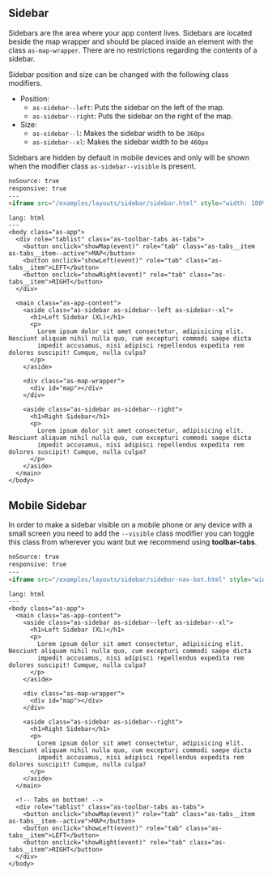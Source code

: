 ## Sidebar

Sidebars are the area where your app content lives. Sidebars are located beside the map wrapper and should be placed inside an element with the class `as-map-wrapper`. There are no restrictions regarding the contents of a sidebar.

Sidebar position and size can be changed with the following class modifiers.

- Position:
  - `as-sidebar--left`: Puts the sidebar on the left of the map.
  - `as-sidebar--right`: Puts the sidebar on the right of the map.
- Size:
  - `as-sidebar--l`: Makes the sidebar width to be `360px`
  - `as-sidebar--xl`: Makes the sidebar width to be `460px`



Sidebars are hidden by default in mobile devices and only will be shown when the modifier class `as-sidebar--visible` is present.

```html
noSource: true
responsive: true
---
<iframe src="/examples/layouts/sidebar/sidebar.html" style="width: 100%; height: 100%;">
```

```code
lang: html
---
<body class="as-app">
  <div role="tablist" class="as-toolbar-tabs as-tabs">
    <button onclick="showMap(event)" role="tab" class="as-tabs__item as-tabs__item--active">MAP</button>
    <button onclick="showLeft(event)" role="tab" class="as-tabs__item">LEFT</button>
    <button onclick="showRight(event)" role="tab" class="as-tabs__item">RIGHT</button>
  </div>

  <main class="as-app-content">
    <aside class="as-sidebar as-sidebar--left as-sidebar--xl">
      <h1>Left Sidebar (XL)</h1>
      <p>
        Lorem ipsum dolor sit amet consectetur, adipisicing elit. Nesciunt aliquam nihil nulla quo, cum excepturi commodi saepe dicta
        impedit accusamus, nisi adipisci repellendus expedita rem dolores suscipit! Cumque, nulla culpa?
      </p>
    </aside>

    <div class="as-map-wrapper">
      <div id="map"></div>
    </div>

    <aside class="as-sidebar as-sidebar--right">
      <h1>Right Sidebar</h1>
      <p>
        Lorem ipsum dolor sit amet consectetur, adipisicing elit. Nesciunt aliquam nihil nulla quo, cum excepturi commodi saepe dicta
        impedit accusamus, nisi adipisci repellendus expedita rem dolores suscipit! Cumque, nulla culpa?
      </p>
    </aside>
  </main>
</body>
```

## Mobile Sidebar
In order to make a sidebar visible on a mobile phone or any device with a small screen you need to add the `--visible` class modifier you can toggle this class from wherever you want but we recommend using **toolbar-tabs**.

```html
noSource: true
responsive: true
---
<iframe src="/examples/layouts/sidebar/sidebar-nav-bot.html" style="width: 100%; height: 100%;">
```


```code
lang: html
---
<body class="as-app">
  <main class="as-app-content">
    <aside class="as-sidebar as-sidebar--left as-sidebar--xl">
      <h1>Left Sidebar (XL)</h1>
      <p>
        Lorem ipsum dolor sit amet consectetur, adipisicing elit. Nesciunt aliquam nihil nulla quo, cum excepturi commodi saepe dicta
        impedit accusamus, nisi adipisci repellendus expedita rem dolores suscipit! Cumque, nulla culpa?
      </p>
    </aside>

    <div class="as-map-wrapper">
      <div id="map"></div>
    </div>

    <aside class="as-sidebar as-sidebar--right">
      <h1>Right Sidebar</h1>
      <p>
        Lorem ipsum dolor sit amet consectetur, adipisicing elit. Nesciunt aliquam nihil nulla quo, cum excepturi commodi saepe dicta
        impedit accusamus, nisi adipisci repellendus expedita rem dolores suscipit! Cumque, nulla culpa?
      </p>
    </aside>
  </main>

  <!-- Tabs on bottom! -->
  <div role="tablist" class="as-toolbar-tabs as-tabs">
    <button onclick="showMap(event)" role="tab" class="as-tabs__item as-tabs__item--active">MAP</button>
    <button onclick="showLeft(event)" role="tab" class="as-tabs__item">LEFT</button>
    <button onclick="showRight(event)" role="tab" class="as-tabs__item">RIGHT</button>
  </div>
</body>
  ```
